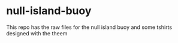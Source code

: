 # null-island-buoy
This repo has the raw files for the null island buoy and some tshirts designed with the theem

